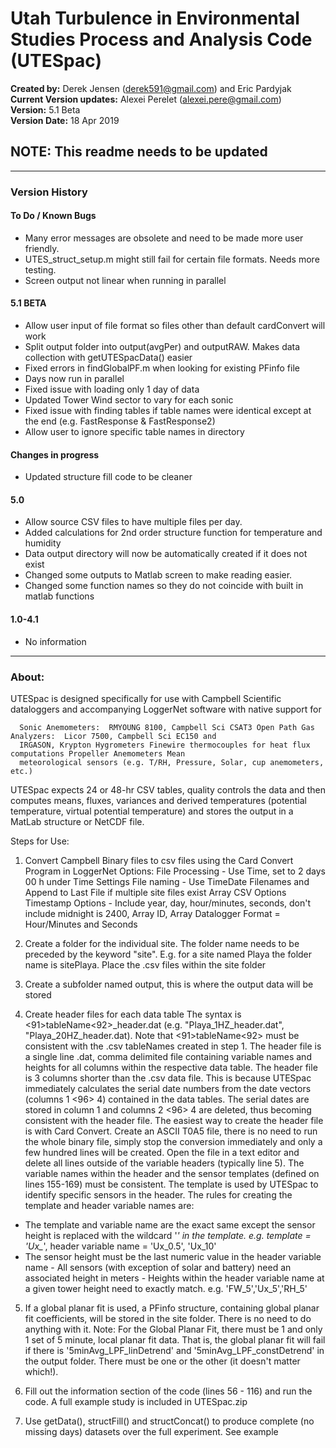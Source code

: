 # Utah Turbulence in Environmental Studies Process and Analysis Code (UTESpac)   
**Created by:** Derek Jensen (<derek591@gmail.com>) and Eric Pardyjak  
**Current Version updates:** Alexei Perelet (<alexei.pere@gmail.com>)  
**Version:** 5.1 Beta  
**Version Date:** 18 Apr 2019

## NOTE: This readme needs to be updated  
***
### Version History  

#### To Do / Known Bugs  
- Many error messages are obsolete and need to be made more user friendly.
- UTES_struct_setup.m might still fail for certain file formats. Needs more testing.
- Screen output not linear when running in parallel

#### 5.1 BETA  
- Allow user input of file format so files other than default cardConvert will work
- Split output folder into output(avgPer) and outputRAW. Makes data collection with getUTESpacData() easier
- Fixed errors in findGlobalPF.m when looking for existing PFinfo file
- Days now run in parallel
- Fixed issue with loading only 1 day of data
- Updated Tower Wind sector to vary for each sonic
- Fixed issue with finding tables if table names were identical except at the end (e.g. FastResponse & FastResponse2)
- Allow user to ignore specific table names in directory

#### Changes in progress  
- Updated structure fill code to be cleaner


#### 5.0  
- Allow source CSV files to have multiple files per day.
- Added calculations for 2nd order structure function for temperature and humidity
- Data output directory will now be automatically created if it does not exist
- Changed some outputs to Matlab screen to make reading easier.
- Changed some function names so they do not coincide with built in matlab functions

#### 1.0-4.1  
- No information

***
### About:

UTESpac is designed specifically for use with Campbell Scientific dataloggers and accompanying LoggerNet software with
native support for 

      Sonic Anemometers:  RMYOUNG 8100, Campbell Sci CSAT3 Open Path Gas Analyzers:  Licor 7500, Campbell Sci EC150 and 
      IRGASON, Krypton Hygrometers Finewire thermocouples for heat flux computations Propeller Anemometers Mean
      meteorological sensors (e.g. T/RH, Pressure, Solar, cup anemometers, etc.)
   
UTESpac expects 24 or 48-hr CSV tables, quality controls the data and then computes means, fluxes, variances and 
derived temperatures (potential temperature, virtual potential temperature) and stores the output in a MatLab
structure or NetCDF file.

Steps for Use:

1.  Convert Campbell Binary files to csv files using the Card Convert Program in LoggerNet
      Options: File Processing - Use Time, set to 2 days 00 h under Time Settings
                       File naming - Use TimeDate Filenames and Append to Last File if multiple site files exist Array CSV Options
                       Timestamp Options - Include year, day, hour/minutes, seconds, don't include midnight is 2400, Array ID, 
                       Array Datalogger Format = Hour/Minutes and Seconds
 
 2.  Create a folder for the individual site.  The folder name needs to be preceded by the keyword "site".  E.g. for a
 site named Playa the folder name is sitePlaya.  Place the .csv files within the site folder
 
 3.  Create a subfolder named output, this is where the output data will be stored
 
 4.  Create header files for each data table The syntax is <91>tableName<92>_header.dat (e.g. "Playa_1HZ_header.dat",
 "Playa_20HZ_header.dat).  Note that <91>tableName<92> must be consistent with the .csv tableNames created in step 1.  The 
 header file is a single line .dat, comma delimited file containing variable names and heights for all columns within
 the respective data table.  The header file is 3 columns shorter than the .csv data file.  This is because UTESpac
 immediately calculates the serial date numbers from the date vectors (columns 1 <96> 4) contained in the data tables.
 The serial dates are stored in column 1 and columns 2 <96> 4 are deleted, thus becoming consistent with the header file.
 The easiest way to create the header file is with Card Convert.  Create an ASCII T0A5 file, there is no need to run 
 the whole binary file, simply stop the conversion immediately and only a few hundred lines will be created.  Open the 
 file in a text editor and delete all lines outside of the variable headers (typically line 5).  The variable names
 within the header and the sensor templates (defined on lines 155-169) must be consistent.  The template is used by
 UTESpac to identify specific sensors in the header.  The rules for creating the template and header variable names
 are:
   - The template and variable name are the exact same except the sensor height is replaced with the wildcard '*' in
   the template.  e.g. template = 'Ux_*', header variable name = 'Ux_0.5', 'Ux_10'
   - The sensor height must be the last numeric value in the header variable name - All sensors (with exception of
   solar and battery) need an associated height in meters - Heights within the header variable name at a given tower
   height need to exactly match. e.g. 'FW_5','Ux_5','RH_5'
 
 5.  If a global planar fit is used, a PFinfo structure, containing global planar fit coefficients, will be stored in
 the site folder.  There is no need to do anything with it.  Note: For the Global Planar Fit, there must be 1 and only
 1 set of 5 minute, local planar fit data.  That is, the global planar fit will fail if there is
 '5minAvg_LPF_linDetrend' and '5minAvg_LPF_constDetrend' in the output folder.  There must be one or the other (it 
 doesn't matter which!).

6.  Fill out the information section of the code (lines 56 - 116) and run the code.  A full example study is included
in UTESpac.zip

7.  Use getData(), structFill() and structConcat() to produce complete (no missing days) datasets over the full
experiment.  See example
